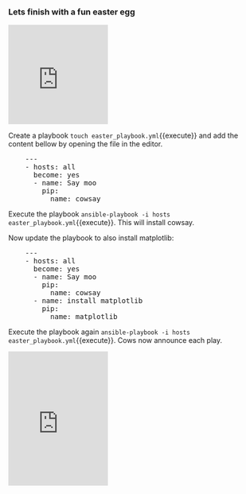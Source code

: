 ### Lets finish with a fun easter egg

<iframe src="https://giphy.com/embed/JoqezKViyMjkahOzD8" width="200" height="200" frameBorder="0" class="giphy-embed" allowFullScreen></iframe>

Create a playbook `touch easter_playbook.yml`{{execute}} and add the content bellow by opening the file in the editor.

<pre class="file"
 data-filename="./easter_playbook.yml"
  data-target="replace">
    ---
    - hosts: all
      become: yes
      - name: Say moo
        pip:
          name: cowsay
</pre>

Execute the playbook `ansible-playbook -i hosts easter_playbook.yml`{{execute}}. This will install cowsay.

Now update the playbook to also install matplotlib:

<pre class="file"
 data-filename="./easter_playbook.yml"
  data-target="add">
    ---
    - hosts: all
      become: yes
      - name: Say moo
        pip:
          name: cowsay
      - name: install matplotlib
        pip:
          name: matplotlib
</pre>

Execute the playbook again `ansible-playbook -i hosts easter_playbook.yml`{{execute}}. Cows now announce each play.

<iframe src="https://giphy.com/embed/3ohs4dsfwr3J53qrS0" width="200" height="270" frameBorder="0" class="giphy-embed" allowFullScreen></iframe>

